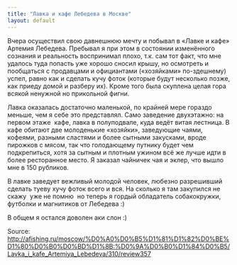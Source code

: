 ```yaml
---
title: "Лавка и кафе Лебедева в Москве"
layout: default
---
```

Вчера осуществил свою давнешнюю мечту и побывал в «Лавке и кафе» Артемия Лебедева. Пребывал я при этом в состоянии изменённого сознания и реальность воспринимал плохо, т.к. сам тот факт, что мне удалось туда попасть уже хорошо сносил крышу, но осмотреть и пообщаться с продавцами и официантами («хозяйками» по-здешнему) успел, равно как и сделать кучу фоток (которые будут несколько позже, как приеду домой и разберу их). Кроме того была скуплена целая гора всякой ненужной но прикольной фигни.

Лавка оказалась достаточно маленькой, по крайней мере гораздо меньше, чем я себе это представлял. Само заведение двухэтажно: на первом этаже ­ кафе, лавка в полуподвале, куда ведёт витая лестница. В кафе обитают две молоденькие «хозяйки», заведующие чаями, кофеями, разными сластями и более сытными закусками, вроде пирожков с мясом, так что голодающему путнику будет чем подкрепиться, хотя за сытным и плотным ужином всё же лучше идти в более ресторанное место. Я заказал чайничек чая и эклер, что вышло мне в 150 рубликов.

В лавке заведует вежливый молодой человек, любезно разрешивший сделать туеву хучу фоток всего и вся. На сколько я там закупился не скажу ­ уже не помню ­ но теперь я гордый обладатель собакокружки, футболки и магнитиков от Лебедева :)

В общем я остался доволен аки слон :)

Source: <http://afishing.ru/moscow/%D0%A0%D0%B5%D1%81%D1%82%D0%BE%D1%80%D0%B0%D0%BD%D1%8B:%D0%9A%D0%B0%D1%84%D0%B5/Lavka_i_kafe_Artemiya_Lebedeva/310/review357>
